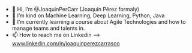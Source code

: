 - 👋 Hi, I’m @JoaquinPerCarr (Joaquín Pérez formaly)
- 👀 I’m kind on Machine Learning, Deep Learning, Python, Java
- 🌱 I’m currently learning a course about Agile Technologies and how to manage teams and talents in.
- 📫 How to reach me on Linkedin --> www.linkedin.com/in/joaquinperezcarrasco

<!---
JoaquinPerCarr/JoaquinPerCarr is a ✨ special ✨ repository because its `README.md` (this file) appears on your GitHub profile.
You can click the Preview link to take a look at your changes.
--->
